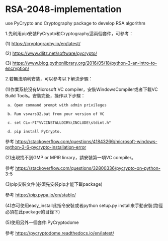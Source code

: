 # RSA-2048-implementation
use PyCrypto and Cryptography package to develop RSA algorithm

1.先利用pip安裝PyCrypto和Cryptography這兩個套件，可參考：

  (1) https://cryptography.io/en/latest/ 

  (2) https://www.dlitz.net/software/pycrypto/
  
  (3) https://www.blog.pythonlibrary.org/2016/05/18/python-3-an-intro-to-encryption/

2.若無法順利安裝，可以參考以下解決步驟：

  (1)作業系統沒有Microsoft VC compiler，安裝WindowsCompiler或者下載VC Build Tools。安裝完後，操作以下步驟：

     a. Open command prompt with admin privileges

     b. Run vsvars32.bat from your version of VC

     c. set CL=-FI"%VCINSTALLDIR%\INCLUDE\stdint.h"

     d. pip install PyCrypto.
     
   參考 https://stackoverflow.com/questions/41843266/microsoft-windows-python-3-6-pycrypto-installation-error 

  (2)出現找不到GMP or MPIR linrary，請安裝第一項VC compiler。

   參考 https://stackoverflow.com/questions/32800336/pycrypto-on-python-3-5

  (3)pip安裝文件(必須先安裝pip才能下載package)

   參考 https://pip.pypa.io/en/stable/

  (4)亦可使用easy_install此指令安裝或者python setup.py install來手動安裝(路徑必須在此package的目錄下)

  (5)使用另外一個套件:PyCryptodome

   參考 https://pycryptodome.readthedocs.io/en/latest/

